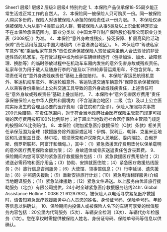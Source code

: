 Sheet1
	层级1	层级2	层级3	层级4
	特别约定
		1、本保险产品仅承保18-55周岁能正常生活或正常工作的自然人。
		2、本保险同一被保险人只可购买一份。同一被保险人购买多份的，保险人对该被保险人承担的保险责任以一份为限。
		3、本保险仅承保被保险人为从事1-4类职业的人群，若被保险人从事5类及以上职业和特定职业不在本保险承保范围内，职业分类以《中国太平洋财产保险股份有限公司职业分类表（2008版）》为准。
		4、本保险“意外身故或残疾、猝死保障、扩展高风险活动保障”责任适用范围为中国大陆境内（不含港澳台地区）。
		5、本保险中“驾驶私家车意外”和“乘坐私家车意外”责任仅承保被保险人驾驶或乘坐他人合法驾驶的非营运性质的私家车，在行驶过程中或为维护车辆继续运行（包括加油、加水、故障修理、换胎等）的临时停放过程中在机动车车厢内发生的意外伤害身故或残疾责任。私家车仅为用于载人及随身行李的7座及以下四轮非营运乘用车，不包含货车。本项责任可在“意外身故残疾责任”基础上叠加赔付。
		6、本保险“客运民航班机意外、客运机动车意外、客运轮船意外、客运轨道交通车辆意外”保障仅承保被保险人以乘客身份乘坐以上公共交通工具导致的意外身故或残疾责任，上述责任可在“意外身故或残疾责任”基础上叠加赔付。
		7、本保险中“意外伤害医疗费用”责任承保被保险人在中华人民共和国境内（不含港澳台地区）二级（含）及以上公立医院实际发生的合理且必要的医疗费用（含住院和门急诊），保险人按照每次事故200元免赔额，在责任范围内，对于符合当地政府社会医疗保险主管部门规定可报销的医疗费用按照100%比例赔付；对于超出当地政府社会医疗保险主管部门规定的按照80%比例赔付。
		8、本保险《附加紧急医疗救援保险（C款）条款》相关责任承保范围为全球（救援服务除外国家或区域：伊朗、叙利亚、朝鲜、克里米亚地区和扎波里兹日亚、赫尔松、顿涅茨克和卢汉斯克人民地区、委内瑞拉、白俄罗斯、俄罗斯联邦、阿富汗和缅甸。），其中：（1）紧急救援医疗费用垫付以保单载明的意外医疗费用保险金额为限；（2）身故遗体或骨灰送返责任包含丧葬费。
		9、保险期间内您可享受的紧急医疗救援服务包括：（1）紧急救援医疗费用垫付；（2）递送必需药物和医疗用品；（3）协助、安排就医住院；（4）紧急医疗救援热线服务；（5）旅行信息咨询服务；（6）大使馆、领事馆信息；（7）行李延误、遗失援助；（8）护照遗失援助；（9）重新安排旅行计划；（10）紧急电话翻译服务/介绍当地翻译服务；（11）紧急法律援助；（12）紧急文件递送。以上服务由优普旅行援助服务（北京）有限公司提供，24小时全球紧急医疗救援服务热线24hr. Global Assistance Hotline：0086 21 61297932。被保险人以电话寻求紧急医疗救援时，请告知紧急医疗救援服务中心人员您的姓名、身份证号码、保险单号码、年龄等信息以供确认。
		10、保险期间内投保人或被保险人名下的车辆可享受的增值服务内容包括：20公里内代驾服务（5次）、车辆安全检测（3次）、车辆代办年检服务（1次）。您在享权时需提供被保险人姓名、身份证号码、保险单号码等信息以供确认。




